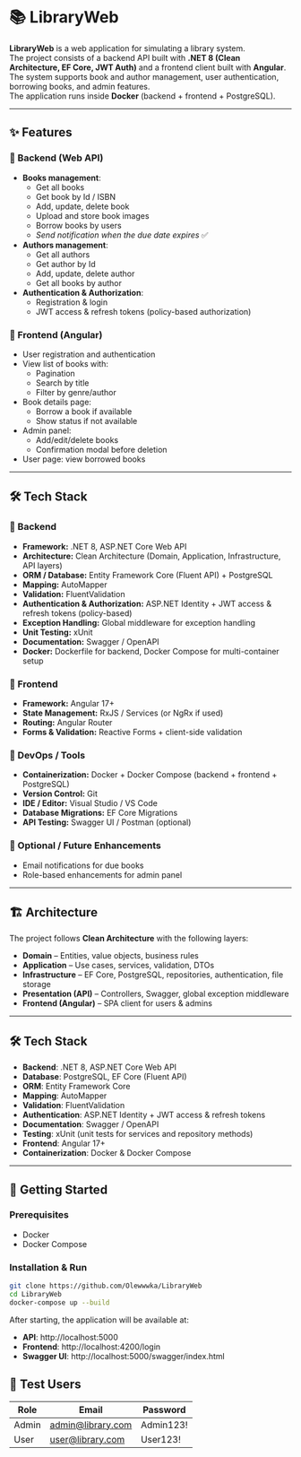 # 📚 LibraryWeb

**LibraryWeb** is a web application for simulating a library system.  
The project consists of a backend API built with **.NET 8 (Clean Architecture, EF Core, JWT Auth)** and a frontend client built with **Angular**.  
The system supports book and author management, user authentication, borrowing books, and admin features.  
The application runs inside **Docker** (backend + frontend + PostgreSQL).

---

## ✨ Features

### 🔹 Backend (Web API)
- **Books management**:
  - Get all books
  - Get book by Id / ISBN
  - Add, update, delete book
  - Upload and store book images
  - Borrow books by users
  - *Send notification when the due date expires* ✅
- **Authors management**:
  - Get all authors
  - Get author by Id
  - Add, update, delete author
  - Get all books by author
- **Authentication & Authorization**:
  - Registration & login
  - JWT access & refresh tokens (policy-based authorization)

### 🔹 Frontend (Angular)
- User registration and authentication
- View list of books with:
  - Pagination
  - Search by title
  - Filter by genre/author
- Book details page:
  - Borrow a book if available
  - Show status if not available
- Admin panel:
  - Add/edit/delete books
  - Confirmation modal before deletion
- User page: view borrowed books

---

## 🛠 Tech Stack

### 🔹 Backend
- **Framework:** .NET 8, ASP.NET Core Web API  
- **Architecture:** Clean Architecture (Domain, Application, Infrastructure, API layers)  
- **ORM / Database:** Entity Framework Core (Fluent API) + PostgreSQL  
- **Mapping:** AutoMapper  
- **Validation:** FluentValidation  
- **Authentication & Authorization:** ASP.NET Identity + JWT access & refresh tokens (policy-based)  
- **Exception Handling:** Global middleware for exception handling  
- **Unit Testing:** xUnit 
- **Documentation:** Swagger / OpenAPI  
- **Docker:** Dockerfile for backend, Docker Compose for multi-container setup  

### 🔹 Frontend
- **Framework:** Angular 17+  
- **State Management:** RxJS / Services (or NgRx if used)  
- **Routing:** Angular Router  
- **Forms & Validation:** Reactive Forms + client-side validation  

### 🔹 DevOps / Tools
- **Containerization:** Docker + Docker Compose (backend + frontend + PostgreSQL)  
- **Version Control:** Git  
- **IDE / Editor:** Visual Studio / VS Code  
- **Database Migrations:** EF Core Migrations  
- **API Testing:** Swagger UI / Postman (optional)  

### 🔹 Optional / Future Enhancements
- Email notifications for due books  
- Role-based enhancements for admin panel

---
## 🏗 Architecture

The project follows **Clean Architecture** with the following layers:

- **Domain** – Entities, value objects, business rules  
- **Application** – Use cases, services, validation, DTOs  
- **Infrastructure** – EF Core, PostgreSQL, repositories, authentication, file storage  
- **Presentation (API)** – Controllers, Swagger, global exception middleware  
- **Frontend (Angular)** – SPA client for users & admins  

---

## 🛠 Tech Stack

- **Backend**: .NET 8, ASP.NET Core Web API  
- **Database**: PostgreSQL, EF Core (Fluent API)  
- **ORM**: Entity Framework Core  
- **Mapping**: AutoMapper  
- **Validation**: FluentValidation  
- **Authentication**: ASP.NET Identity + JWT access & refresh tokens  
- **Documentation**: Swagger / OpenAPI  
- **Testing**: xUnit (unit tests for services and repository methods)  
- **Frontend**: Angular 17+  
- **Containerization**: Docker & Docker Compose  

---

## 🚀 Getting Started

### Prerequisites
- Docker
- Docker Compose

### Installation & Run
```bash
git clone https://github.com/Olewwwka/LibraryWeb
cd LibraryWeb
docker-compose up --build
```

After starting, the application will be available at:
- **API**: http://localhost:5000
- **Frontend**: http://localhost:4200/login
- **Swagger UI**: http://localhost:5000/swagger/index.html

## 🔐 Test Users
| Role       | Email              | Password    |
|------------|--------------------|-----------|
| Admin | admin@library.com | Admin123! |
| User   | user@library.com  | User123!  |
